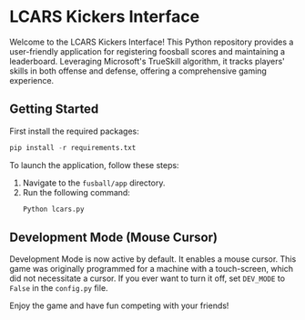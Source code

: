 # LCARS Kickers Interface

Welcome to the LCARS Kickers Interface! This Python repository provides a user-friendly application for registering foosball scores and maintaining a leaderboard. Leveraging Microsoft's TrueSkill algorithm, it tracks players' skills in both offense and defense, offering a comprehensive gaming experience.

## Getting Started

First install the required packages:
```Python
pip install -r requirements.txt
```

To launch the application, follow these steps:

1. Navigate to the `fusball/app` directory.
2. Run the following command:
    ```Python
    Python lcars.py
    ```

## Development Mode (Mouse Cursor)

Development Mode is now active by default. It enables a mouse cursor. This game was originally programmed for a machine with a touch-screen, which did not necessitate a cursor.
If you ever want to turn it off, set `DEV_MODE` to `False` in the `config.py` file. 

Enjoy the game and have fun competing with your friends!